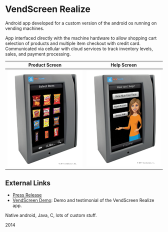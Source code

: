 # VendScreen Realize

Android app developed for a custom version of the android os running on vending machines.  

App interfaced directly with the machine hardware to allow shopping cart selection of products and multiple item checkout with credit card.  Communicated via cellular with cloud services to track inventory levels, sales, and payment processing.

Product Screen               | Help Screen
:-------------------------:|:-------------------------:
![Realize Product Screen](images/vs1.jpg) | ![Help Screen](images/vs2.jpg)


## External Links

- [Press Release](https://www.prnewswire.com/news-releases/vendscreen-unveils-wireless-smart-device-with-touch-screen-interface-for-new-and-existing-vending-machines-130295118.html)
- [VendScreen Demo](https://www.youtube.com/watch?v=FlEoJq88aUk): Demo and testimonial of the VendScreen Realize app.


Native android, Java, C, lots of custom stuff.

2014

